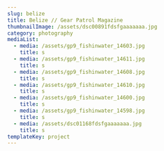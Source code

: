 ```yaml
---
slug: belize
title: Belize // Gear Patrol Magazine
thumbnailImage: /assets/dsc00891fdsfgaaaaaaa.jpg
category: photography
mediaList:
  - media: /assets/gp9_fishinwater_14603.jpg
    title: s
  - media: /assets/gp9_fishinwater_14611.jpg
    title: s
  - media: /assets/gp9_fishinwater_14608.jpg
    title: s
  - media: /assets/gp9_fishinwater_14610.jpg
    title: s
  - media: /assets/gp9_fishinwater_14600.jpg
    title: s
  - media: /assets/gp9_fishinwater_14598.jpg
    title: s
  - media: /assets/dsc01168fdsfgaaaaaaa.jpg
    title: s
templateKey: project
---
```


